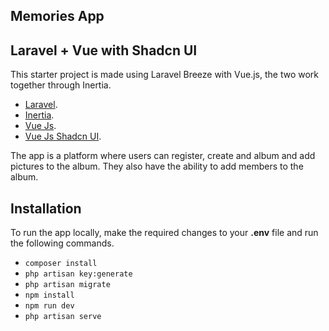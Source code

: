 ## Memories App

## Laravel + Vue with Shadcn UI

This starter project is made using Laravel Breeze with Vue.js, the two work together through Inertia.

- [Laravel](https://laravel.com).
- [Inertia](https://inertiajs.com/).
- [Vue Js](https://vuejs.org/).
- [Vue Js Shadcn UI](https://www.shadcn-vue.com/docs/introduction.html).

The app is a platform where users can register, create and album and add pictures to the album. 
They also have the ability to add members to the album.

## Installation

To run the app locally, make the required changes to your **.env** file and run the following commands.

- ```composer install```
- ```php artisan key:generate```
- ```php artisan migrate```
- ```npm install```
- ```npm run dev```
- ```php artisan serve```


